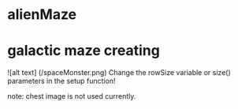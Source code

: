 # alienMaze
# galactic maze creating
![alt text] (/spaceMonster.png)
Change the rowSize variable or size() parameters in the setup function!

note: chest image is not used currently.
